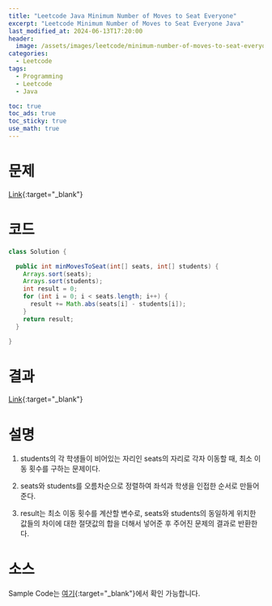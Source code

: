 ```yaml
---
title: "Leetcode Java Minimum Number of Moves to Seat Everyone"
excerpt: "Leetcode Minimum Number of Moves to Seat Everyone Java"
last_modified_at: 2024-06-13T17:20:00
header:
  image: /assets/images/leetcode/minimum-number-of-moves-to-seat-everyone.png
categories:
  - Leetcode
tags:
  - Programming
  - Leetcode
  - Java

toc: true
toc_ads: true
toc_sticky: true
use_math: true
---
```

# 문제
[Link](https://leetcode.com/problems/minimum-number-of-moves-to-seat-everyone/){:target="_blank"}

# 코드
```java
class Solution {

  public int minMovesToSeat(int[] seats, int[] students) {
    Arrays.sort(seats);
    Arrays.sort(students);
    int result = 0;
    for (int i = 0; i < seats.length; i++) {
      result += Math.abs(seats[i] - students[i]);
    }
    return result;
  }

}
```

# 결과
[Link](https://leetcode.com/problems/minimum-number-of-moves-to-seat-everyone/submissions/1286834289/){:target="_blank"}

# 설명
1. students의 각 학생들이 비어있는 자리인 seats의 자리로 각자 이동할 때, 최소 이동 횟수를 구하는 문제이다.

2. seats와 students를 오름차순으로 정렬하여 좌석과 학생을 인접한 순서로 만들어준다.

3. result는 최소 이동 횟수를 계산할 변수로, seats와 students의 동일하게 위치한 값들의 차이에 대한 절댓값의 합을 더해서 넣어준 후 주어진 문제의 결과로 반환한다.

# 소스
Sample Code는 [여기](https://github.com/GracefulSoul/leetcode/blob/master/src/main/java/gracefulsoul/problems/MinimumNumberOfMovesToSeatEveryone.java){:target="_blank"}에서 확인 가능합니다.